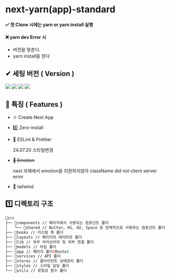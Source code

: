 # next-yarn(app)-standard

#### ✅ 첫 Clone 시에는 yarn or yarn install 실행

#### ❌ yarn dev Error 시

- 버전을 맞춘다.
- yarn install을 한다

## ✔ 세팅 버전 ( Version )

<img src="https://img.shields.io/badge/Node.js 20.12.1-339933?style=for-the-badge&logo=Node.js&logoColor=white">
<img src="https://img.shields.io/badge/Yarn 4.3.1-346?style=for-the-badge&logo=yarn&logoColor=blue">
<img src="https://img.shields.io/badge/React 18.2.0-white?style=for-the-badge&logo=react&logoColor=blue">
<img src="https://img.shields.io/badge/NPM 14.2.4-000000?style=for-the-badge&logo=next.js&logoColor=white">

## 📖 특징 ( Features )

- ⚛️ Create Next App
- 0️⃣ Zero-install
- 💢 ESLint & Prettier

  24.07.20 스타일변경

- ~~🎨 Emotion~~

  next 자체에서 emotion을 지원하지않아 className did not client server error

- 🎨 tailwind

## 1️⃣ 디렉토리 구조

```bash
📂src
├── 📂components // 페이지에서 사용되는 컴포넌트 폴더
│   └── 📃shared // Button, H1, H2, Space 등 전체적으로 사용하는 컴포넌트 폴더
├── 📂hooks // 커스텀 훅 폴더
├── 📂layouts // 페이지의 레이아웃 폴더
├── 📂lib // 외부 라이브러리 및 외부 연결 폴더
├── 📂models // 타입 폴더
├── 📂app // 페이지 폴더(Route)
├── 📂services // API 폴더
├── 📂stores // 클라이언트 상태관리 폴더
├── 📂styles // 스타일 담당 폴더
└── 📂utils // 유틸성 함수 폴더
```
